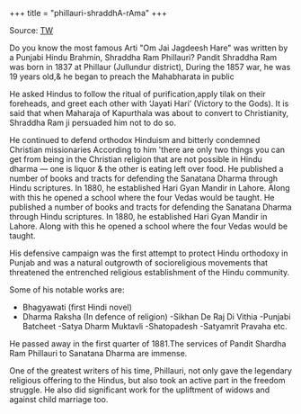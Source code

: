 +++
title = "phillauri-shraddhA-rAma"
+++

Source: [TW](https://en.rattibha.com/thread/1676962523512475649)

Do you know the most famous Arti "Om Jai Jagdeesh Hare" was written by a Punjabi Hindu Brahmin, Shraddha Ram Phillauri? Pandit Shraddha Ram was born in 1837 at Phillaur (Jullundur district), During the 1857 war, he was 19 years old,& he began to preach the Mahabharata in public 

He asked Hindus to follow the ritual of purification,apply tilak on their foreheads, and greet each other with ‘Jayati Hari’  (Victory to the Gods). It is said that when Maharaja of Kapurthala was about to convert to Christianity, Shraddha Ram ji persuaded him not to do so. 

He continued to defend orthodox Hinduism and bitterly condemned Christian missionaries According to him 'there are only two things you can get from being in the Christian religion that are not possible in Hindu dharma — one is liquor & the other is eating left over food. He published a number of books and tracts for defending the Sanatana Dharma through Hindu scriptures. In 1880, he established Hari Gyan Mandir in Lahore. Along with this he opened a school where the four Vedas would be taught.
He published a number of books and tracts for defending the Sanatana Dharma through Hindu scriptures. In 1880, he established Hari Gyan Mandir in Lahore. Along with this he opened a school where the four Vedas would be taught. 

His defensive campaign was the first attempt to protect Hindu orthodoxy in Punjab and was a natural outgrowth of socioreligious movements that threatened the entrenched religious establishment of the Hindu community.

Some of his notable works are:

- Bhagyawati  (first Hindi novel)
- Dharma Raksha (In defence of religion)
  -Sikhan De Raj Di Vithia
  -Punjabi Batcheet
  -Satya Dharm Muktavli
  -Shatopadesh
  -Satyamrit Pravaha etc.

He passed away in the first quarter of 1881.The services of Pandit Shardha Ram Phillauri to Sanatana Dharma are immense.

One of the greatest writers of his time, Phillauri, not only gave the legendary religious offering to the Hindus, but also took an active part in the freedom struggle. He also did significant work for the upliftment of widows and against child marriage too.